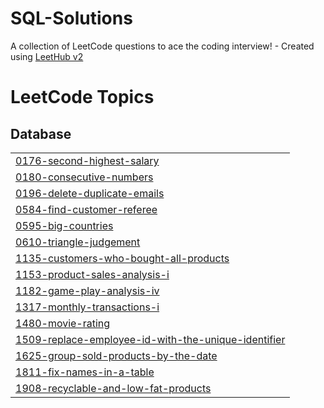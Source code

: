 # SQL-Solutions
A collection of LeetCode questions to ace the coding interview! - Created using [LeetHub v2](https://github.com/arunbhardwaj/LeetHub-2.0)

<!---LeetCode Topics Start-->
# LeetCode Topics
## Database
|  |
| ------- |
| [0176-second-highest-salary](https://github.com/Govind-Shukla-Space/SQL-Solutions/tree/master/0176-second-highest-salary) |
| [0180-consecutive-numbers](https://github.com/Govind-Shukla-Space/SQL-Solutions/tree/master/0180-consecutive-numbers) |
| [0196-delete-duplicate-emails](https://github.com/Govind-Shukla-Space/SQL-Solutions/tree/master/0196-delete-duplicate-emails) |
| [0584-find-customer-referee](https://github.com/Govind-Shukla-Space/SQL-Solutions/tree/master/0584-find-customer-referee) |
| [0595-big-countries](https://github.com/Govind-Shukla-Space/SQL-Solutions/tree/master/0595-big-countries) |
| [0610-triangle-judgement](https://github.com/Govind-Shukla-Space/SQL-Solutions/tree/master/0610-triangle-judgement) |
| [1135-customers-who-bought-all-products](https://github.com/Govind-Shukla-Space/SQL-Solutions/tree/master/1135-customers-who-bought-all-products) |
| [1153-product-sales-analysis-i](https://github.com/Govind-Shukla-Space/SQL-Solutions/tree/master/1153-product-sales-analysis-i) |
| [1182-game-play-analysis-iv](https://github.com/Govind-Shukla-Space/SQL-Solutions/tree/master/1182-game-play-analysis-iv) |
| [1317-monthly-transactions-i](https://github.com/Govind-Shukla-Space/SQL-Solutions/tree/master/1317-monthly-transactions-i) |
| [1480-movie-rating](https://github.com/Govind-Shukla-Space/SQL-Solutions/tree/master/1480-movie-rating) |
| [1509-replace-employee-id-with-the-unique-identifier](https://github.com/Govind-Shukla-Space/SQL-Solutions/tree/master/1509-replace-employee-id-with-the-unique-identifier) |
| [1625-group-sold-products-by-the-date](https://github.com/Govind-Shukla-Space/SQL-Solutions/tree/master/1625-group-sold-products-by-the-date) |
| [1811-fix-names-in-a-table](https://github.com/Govind-Shukla-Space/SQL-Solutions/tree/master/1811-fix-names-in-a-table) |
| [1908-recyclable-and-low-fat-products](https://github.com/Govind-Shukla-Space/SQL-Solutions/tree/master/1908-recyclable-and-low-fat-products) |
<!---LeetCode Topics End-->